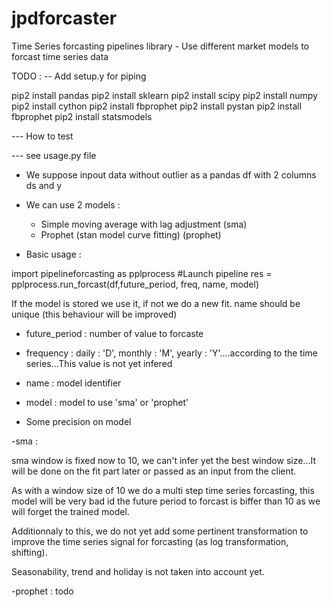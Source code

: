 # jpdforcaster
Time Series forcasting pipelines library - Use different market models to forcast time series data

TODO :
-- Add setup.y for piping

pip2 install pandas
pip2 install sklearn
pip2 install scipy
pip2 install numpy
pip2 install cython
pip2 install fbprophet
pip2 install pystan
pip2 install fbprophet
pip2 install statsmodels


--- How to test

--- see usage.py file

- We suppose inpout data without outlier as a pandas df with 2 columns ds and y
- We can use 2 models :
  - Simple moving average with lag adjustment  (sma)
  - Prophet (stan model curve fitting)  (prophet)
  
- Basic usage :

import pipelineforcasting as pplprocess
#Launch pipeline
res = pplprocess.run_forcast(df,future_period, freq, name, model)

If the model is stored we use it, if not we do a new fit. name should be unique (this behaviour will be improved)

  - future_period : number of value to forcaste
  
  - frequency : daily : 'D', monthly : 'M', yearly : 'Y'....according to the time series...This value is not yet infered
  
  - name : model identifier
  
  - model : model to use 'sma' or 'prophet'


- Some precision on model

-sma :

sma window is fixed now to 10, we can't infer yet the best window size...It will be done on the fit part later or passed as an input from the client.

As with a window size of 10 we do a multi step time series forcasting, this model will be very bad id the future period to forcast is biffer than 10 as we will forget the trained model.

Additionnaly to this, we do not yet add some pertinent transformation to improve the time series signal for forcasting (as log transformation, shifting).

Seasonability, trend and holiday is not taken into account yet.


-prophet :
todo
